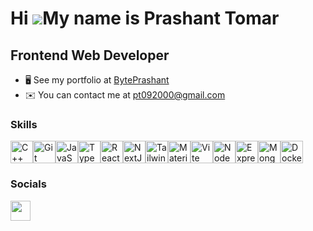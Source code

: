 Hi ![](https://user-images.githubusercontent.com/18350557/176309783-0785949b-9127-417c-8b55-ab5a4333674e.gif)My name is Prashant Tomar
======================================================================================================================================

Frontend Web Developer
----------------------

* 🖥️  See my portfolio at [BytePrashant](http://prashant-portfolio-umber.vercel.app/)
* ✉️  You can contact me at [pt092000@gmail.com](mailto:pt092000@gmail.com)

### Skills

<p align="left">
<img src="https://raw.githubusercontent.com/danielcranney/readme-generator/main/public/icons/skills/cplusplus-colored.svg" width="36" height="36" alt="C++" /><img src="https://raw.githubusercontent.com/danielcranney/readme-generator/main/public/icons/skills/git-colored.svg" width="36" height="36" alt="Git" /><img src="https://raw.githubusercontent.com/danielcranney/readme-generator/main/public/icons/skills/javascript-colored.svg" width="36" height="36" alt="JavaScript" /><img src="https://raw.githubusercontent.com/danielcranney/readme-generator/main/public/icons/skills/typescript-colored.svg" width="36" height="36" alt="TypeScript" /><img src="https://raw.githubusercontent.com/danielcranney/readme-generator/main/public/icons/skills/react-colored.svg" width="36" height="36" alt="React" /><img src="https://raw.githubusercontent.com/danielcranney/readme-generator/main/public/icons/skills/nextjs-colored-dark.svg" width="36" height="36" alt="NextJs" /><img src="https://raw.githubusercontent.com/danielcranney/readme-generator/main/public/icons/skills/tailwindcss-colored.svg" width="36" height="36" alt="TailwindCSS" /><img src="https://raw.githubusercontent.com/danielcranney/readme-generator/main/public/icons/skills/materialui-colored.svg" width="36" height="36" alt="Material UI" /><img src="https://raw.githubusercontent.com/danielcranney/readme-generator/main/public/icons/skills/vite-colored.svg" width="36" height="36" alt="Vite" /><img src="https://raw.githubusercontent.com/danielcranney/readme-generator/main/public/icons/skills/nodejs-colored.svg" width="36" height="36" alt="NodeJS" /><img src="https://raw.githubusercontent.com/danielcranney/readme-generator/main/public/icons/skills/express-colored-dark.svg" width="36" height="36" alt="Express" /><img src="https://raw.githubusercontent.com/danielcranney/readme-generator/main/public/icons/skills/mongodb-colored.svg" width="36" height="36" alt="MongoDB" /><img src="https://raw.githubusercontent.com/danielcranney/readme-generator/main/public/icons/skills/docker-colored.svg" width="36" height="36" alt="Docker" /></p>

### Socials

<p <a href="https://www.linkedin.com/in/prashant-tomar-504355200/" target="_blank" rel="noreferrer"> <picture> <source media="(prefers-color-scheme: dark)" srcset="https://raw.githubusercontent.com/danielcranney/readme-generator/main/public/icons/socials/linkedin-dark.svg" /> <source media="(prefers-color-scheme: light)" srcset="https://raw.githubusercontent.com/danielcranney/readme-generator/main/public/icons/socials/linkedin.svg" /> <img src="https://raw.githubusercontent.com/danielcranney/readme-generator/main/public/icons/socials/linkedin.svg" width="32" height="32" /> </picture> </a></p>

